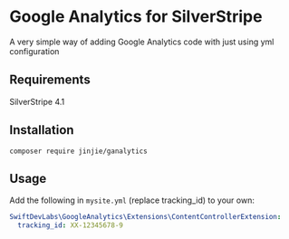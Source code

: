 # Google Analytics for SilverStripe

A very simple way of adding Google Analytics code with just using yml configuration

## Requirements

SilverStripe 4.1

## Installation

`composer require jinjie/ganalytics`

## Usage

Add the following in `mysite.yml` (replace tracking_id) to your own:

```yml
SwiftDevLabs\GoogleAnalytics\Extensions\ContentControllerExtension:
  tracking_id: XX-12345678-9
```